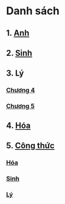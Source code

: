 # Danh sách

## 1. [Anh](http://qminh.xyz/bin/anh)
## 2. [Sinh](http://qminh.xyz/bin/sinh)
## 3. Lý
### [Chương 4](http://qminh.xyz/bin/lyc4)
### [Chương 5](http://qminh.xyz/bin/lyc5)
## 4. [Hóa](http://qminh.xyz/bin/hoa)
## 5. [Công thức](https://www.qminh.xyz/bin/ct)
### [Hóa](https://www.qminh.xyz/bin/ct#hóa)
### [Sinh](https://www.qminh.xyz/bin/ct#sinh)
### [Lý](https://www.qminh.xyz/bin/ct#sinh)
